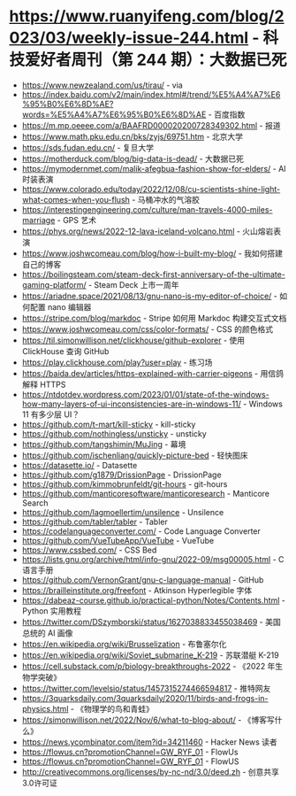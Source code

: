 # https://www.ruanyifeng.com/blog/2023/03/weekly-issue-244.html - 科技爱好者周刊（第 244 期）：大数据已死

- https://www.newzealand.com/us/tirau/ - via
- https://index.baidu.com/v2/main/index.html#/trend/%E5%A4%A7%E6%95%B0%E6%8D%AE?words=%E5%A4%A7%E6%95%B0%E6%8D%AE - 百度指数
- https://m.mp.oeeee.com/a/BAAFRD000020200728349302.html - 报道
- https://www.math.pku.edu.cn/bks/zyjs/69751.htm - 北京大学
- https://sds.fudan.edu.cn/ - 复旦大学
- https://motherduck.com/blog/big-data-is-dead/ - 大数据已死
- https://mymodernmet.com/malik-afegbua-fashion-show-for-elders/ - AI 时装表演
- https://www.colorado.edu/today/2022/12/08/cu-scientists-shine-light-what-comes-when-you-flush - 马桶冲水的气溶胶
- https://interestingengineering.com/culture/man-travels-4000-miles-marriage - GPS 艺术
- https://phys.org/news/2022-12-lava-iceland-volcano.html - 火山熔岩表演
- https://www.joshwcomeau.com/blog/how-i-built-my-blog/ - 我如何搭建自己的博客
- https://boilingsteam.com/steam-deck-first-anniversary-of-the-ultimate-gaming-platform/ - Steam Deck 上市一周年
- https://ariadne.space/2021/08/13/gnu-nano-is-my-editor-of-choice/ - 如何配置 nano 编辑器
- https://stripe.com/blog/markdoc - Stripe 如何用 Markdoc 构建交互式文档
- https://www.joshwcomeau.com/css/color-formats/ - CSS 的颜色格式
- https://til.simonwillison.net/clickhouse/github-explorer - 使用 ClickHouse 查询 GitHub
- https://play.clickhouse.com/play?user=play - 练习场
- https://baida.dev/articles/https-explained-with-carrier-pigeons - 用信鸽解释 HTTPS
- https://ntdotdev.wordpress.com/2023/01/01/state-of-the-windows-how-many-layers-of-ui-inconsistencies-are-in-windows-11/ - Windows 11 有多少层 UI？
- https://github.com/t-mart/kill-sticky - kill-sticky
- https://github.com/nothingless/unsticky - unsticky
- https://github.com/tangshimin/MuJing - 幕境
- https://github.com/ischenliang/quickly-picture-bed - 轻快图床
- https://datasette.io/ - Datasette
- https://github.com/g1879/DrissionPage - DrissionPage
- https://github.com/kimmobrunfeldt/git-hours - git-hours
- https://github.com/manticoresoftware/manticoresearch - Manticore Search
- https://github.com/lagmoellertim/unsilence - Unsilence
- https://github.com/tabler/tabler - Tabler
- https://codelanguageconverter.com/ - Code Language Converter
- https://github.com/VueTubeApp/VueTube - VueTube
- https://www.cssbed.com/ - CSS Bed
- https://lists.gnu.org/archive/html/info-gnu/2022-09/msg00005.html - C 语言手册
- https://github.com/VernonGrant/gnu-c-language-manual - GitHub
- https://brailleinstitute.org/freefont - Atkinson Hyperlegible 字体
- https://dabeaz-course.github.io/practical-python/Notes/Contents.html - Python 实用教程
- https://twitter.com/DSzymborski/status/1627038833455038469 - 美国总统的 AI 画像
- https://en.wikipedia.org/wiki/Brusselization - 布鲁塞尔化
- https://en.wikipedia.org/wiki/Soviet_submarine_K-219 - 苏联潜艇 K-219
- https://cell.substack.com/p/biology-breakthroughs-2022 - 《2022 年生物学突破》
- https://twitter.com/levelsio/status/1457315274466594817 - 推特网友
- https://3quarksdaily.com/3quarksdaily/2020/11/birds-and-frogs-in-physics.html - 《物理学的鸟和青蛙》
- https://simonwillison.net/2022/Nov/6/what-to-blog-about/ - 《博客写什么》
- https://news.ycombinator.com/item?id=34211460 - Hacker News 读者
- https://flowus.cn?promotionChannel=GW_RYF_01 - FlowUs
- https://flowus.cn?promotionChannel=GW_RYF_01 - FlowUS
- http://creativecommons.org/licenses/by-nc-nd/3.0/deed.zh - 创意共享3.0许可证